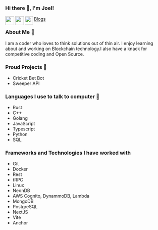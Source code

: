 ### Hi there 👋, I'm Joel!



<a href="https://www.linkedin.com/in/joelvarghese6/" target="_blank">
  <img  align="left" width="28px" src="https://cdn.pixabay.com/photo/2017/08/22/11/56/linked-in-2668700_1280.png" />
</a>

<a href="https://twitter.com/joelvarghese_" target="_blank">
  <img  align="left" width="28px" src="https://as1.ftcdn.net/v2/jpg/03/20/88/34/1000_F_320883488_PMmkQget359WtY6foB1xFN3Wcvus6WTM.jpg" />
</a>

<a href="mailto:varghesejoel6@gmail.com">
  <img align="left" width="26px" src="https://logodownload.org/wp-content/uploads/2018/03/gmail-logo-16.png" />
</a>

[Blogs](https://joelvarghese.substack.com/)


### About Me 🚀

I am a coder who loves to think solutions out of thin air. I enjoy learning about and working on Blockchain technology.I also have a knack for competitive coding and Open Source. 


### Proud Projects 🏅

- Cricket Bet Bot
- Sweeper API


### Languages I use to talk to computer 🤔

- Rust
- C++
- Golang
- JavaScript
- Typescript
- Python
- SQL



### Frameworks and Technologies I have worked with

- Git
- Docker
- Rest
- tRPC
- Linux
- NeonDB
- AWS Cognito, DynammoDB, Lambda
- MongoDB
- PostgreSQL
- NextJS
- Vite
- Anchor


<br>
